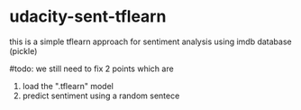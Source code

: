 # udacity-sent-tflearn
this is a simple tflearn approach for sentiment analysis using imdb database (pickle)

#todo:
we still need to fix 2 points which are 
1. load the ".tflearn" model
2. predict sentiment using a random sentece
